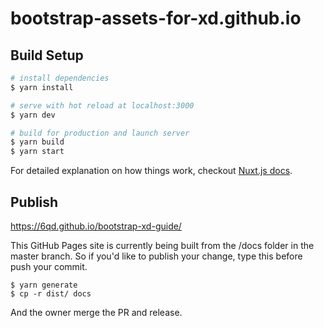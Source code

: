 # bootstrap-assets-for-xd.github.io

## Build Setup

``` bash
# install dependencies
$ yarn install

# serve with hot reload at localhost:3000
$ yarn dev

# build for production and launch server
$ yarn build
$ yarn start
```

For detailed explanation on how things work, checkout [Nuxt.js docs](https://nuxtjs.org).

## Publish

https://6qd.github.io/bootstrap-xd-guide/

This GitHub Pages site is currently being built from the /docs folder in the master branch.
So if you'd like to publish your change, type this before push your commit.

```
$ yarn generate
$ cp -r dist/ docs
```

And the owner merge the PR and release.
